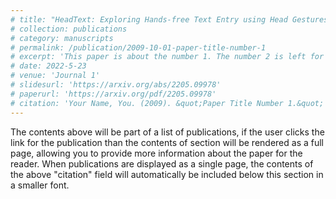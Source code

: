 ```yaml
---
# title: "HeadText: Exploring Hands-free Text Entry using Head Gestures by Motion Sensing on a Smart Earpiece"
# collection: publications
# category: manuscripts
# permalink: /publication/2009-10-01-paper-title-number-1
# excerpt: 'This paper is about the number 1. The number 2 is left for future work.'
# date: 2022-5-23
# venue: 'Journal 1'
# slidesurl: 'https://arxiv.org/abs/2205.09978'
# paperurl: 'https://arxiv.org/pdf/2205.09978'
# citation: 'Your Name, You. (2009). &quot;Paper Title Number 1.&quot; <i>Journal 1</i>. 1(1).'
---
```


The contents above will be part of a list of publications, if the user clicks the link for the publication than the contents of section will be rendered as a full page, allowing you to provide more information about the paper for the reader. When publications are displayed as a single page, the contents of the above "citation" field will automatically be included below this section in a smaller font.